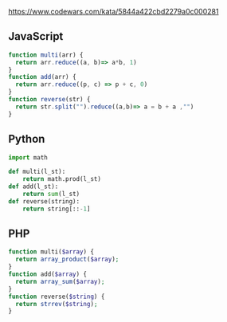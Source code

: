 https://www.codewars.com/kata/5844a422cbd2279a0c000281

## JavaScript
```js
function multi(arr) {
  return arr.reduce((a, b)=> a*b, 1)
}
function add(arr) {
  return arr.reduce((p, c) => p + c, 0)
}
function reverse(str) {
  return str.split("").reduce((a,b)=> a = b + a ,"")
}
```

## Python
```python
import math

def multi(l_st):
    return math.prod(l_st)
def add(l_st):
    return sum(l_st)
def reverse(string):
    return string[::-1]
```

## PHP
```php
function multi($array) {
  return array_product($array);
}
function add($array) {
  return array_sum($array);
}
function reverse($string) {
  return strrev($string);
}
```